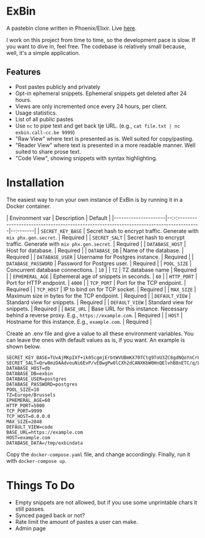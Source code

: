 # ExBin

A pastebin clone written in Phoenix/Elixir. Live [here](https://exbin.call-cc.be). 

I work on this project from time to time, so the development pace is slow. If you want to dive in, feel free. The codebase is relatively small because, well, it's a simple application.

## Features

 * Post pastes publicly and privately 
 * Opt-in ephemeral snippets. Ephemeral snippets get deleted after 24 hours.
 * Views are only incremented once every 24 hours, per client.
 * Usage statistics.
 * List of all public pastes 
 * Use `nc` to pipe text and get back tje URL. 
   (e.g., `cat file.txt | nc exbin.call-cc.be 9999`)
 * "Raw View" where text is presented as is. Well suited for copy/pasting.
 * "Reader View" where text is presented in a more readable manner. Well suited to share prose text.
 * "Code View", showing snippets with syntax highlighting.

# Installation 

The easiest way to run your own instance of ExBin is by running it in a Docker container.

| Environment var     | Description                                                                                | Default  |
|---------------------|--:-:---------------------------------------------------------------------------------------|--:-------|
| `SECRET_KEY_BASE`   | Secret hash to encrypt traffic. Generate with `mix phx.gen.secret`.                        | Required |
| `SECRET_SALT`       | Secret hash to encrypt traffic. Generate with `mix phx.gen.secret`.                        | Required |
| `DATABASE_HOST`     | Host for database.                                                                         | Required |
| `DATABASE_DB`       | Name of the database.                                                                      | Required |
| `DATABASE_USER`     | Username for Postgres instance.                                                            | Required |
| `DATABASE_PASSWORD` | Password for Postgres user.                                                                | Required |
| `POOL_SIZE`         | Concurrent database connections.                                                           | `10`     |
| `TZ`                | TZ database name                                                                           | Required |
| `EPHEMERAL_AGE`     | Ephemeral age of snippets in seconds.                                                      | `60`     |
| `HTTP_PORT`         | Port for HTTP endpoint.                                                                    | `4000`   |
| `TCP_PORT`          | Port for the TCP endpoint.                                                                 | Required |
| `TCP_HOST`          | IP to bind on for TCP socket.                                                              | Required |
| `MAX_SIZE`          | Maximum size in bytes for the TCP endpoint.                                                | Required |
| `DEFAULT_VIEW`      | Standard view for snippets.                                                                | Required |
| `DEFAULT_VIEW`      | Standard view for snippets.                                                                | Required |
| `BASE_URL`          | Base URL for this instance. Necessary behind a reverse proxy. E.g., `https://example.com`. | Required |
| `HOST`              | Hostname for this instance. E.g., `example.com`.                                           | Required |

Create an .env file and give a value to all these environment variables. You can leave the ones with default values as is, if you want.
An example is shown below.

```
SECRET_KEY_BASE=TUvAjMKpIXf+ik05cgmjErbtWVUBmKX70TCtg9ToU3ZC8gdNQoYnCrLAljBuHvKU 
SECRET_SALT=Qrw8mzDAAdvouNi6EvP/vEBwgPw0lCXh2dCANXKbW0HnQElvhB8nETC/q/L+zxxa 
DATABASE_HOST=db 
DATABASE_DB=exbin
DATABASE_USER=postgres
DATABASE_PASSWORD=postgres 
POOL_SIZE=10 
TZ=Europe/Brussels 
EPHEMERAL_AGE=60
HTTP_PORT=5000
TCP_PORT=9999
TCP_HOST=0.0.0.0
MAX_SIZE=2048
DEFAULT_VIEW=code 
BASE_URL=https://example.com
HOST=example.com 
DATABASE_DATA=/tmp/exbindata
```

Copy the `docker-compose.yaml` file, and change accordingly. Finally, run it with `docker-compose up`.

# Things To Do 

 * Empty snippets are not allowed, but if you use some unprintable chars it still passes. 
 * Synced paged back or not? 
 * Rate limit the amount of pastes a user can make.
 * Admin page
 